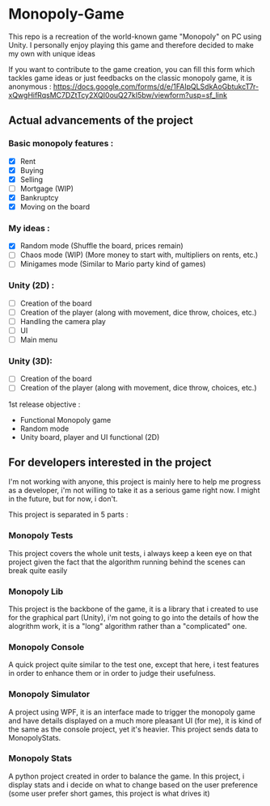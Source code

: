 # Monopoly-Game
 
This repo is a recreation of the world-known game "Monopoly" on PC using Unity. I personally enjoy playing this game and therefore decided to make my own with unique ideas

If you want to contribute to the game creation, you can fill this form which tackles game ideas or just feedbacks on the classic monopoly game, it is anonymous : 
https://docs.google.com/forms/d/e/1FAIpQLSdkAoGbtukcT7r-xQwgHifRqsMC7DZtTcy2XQI0ouQ27kI5bw/viewform?usp=sf_link

## Actual advancements of the project

### Basic monopoly features :
- [x] Rent
- [x] Buying
- [x] Selling
- [ ] Mortgage (WIP)
- [x] Bankruptcy
- [x] Moving on the board

### My ideas :
- [x] Random mode (Shuffle the board, prices remain)
- [ ] Chaos mode (WIP) (More money to start with, multipliers on rents, etc.)
- [ ] Minigames mode (Similar to Mario party kind of games)

### Unity (2D) :
- [ ] Creation of the board
- [ ] Creation of the player (along with movement, dice throw, choices, etc.)
- [ ] Handling the camera play
- [ ] UI
- [ ] Main menu

### Unity (3D):
- [ ] Creation of the board
- [ ] Creation of the player (along with movement, dice throw, choices, etc.)

1st release objective :
- Functional Monopoly game
- Random mode
- Unity board, player and UI functional (2D)

## For developers interested in the project

I'm not working with anyone, this project is mainly here to help me progress as a developer, i'm not willing to take it as a serious game right now. I might in the future, but for now, i don't.

This project is separated in 5 parts :

### Monopoly Tests
This project covers the whole unit tests, i always keep a keen eye on that project given the fact that the algorithm running behind the scenes can break quite easily

### Monopoly Lib
This project is the backbone of the game, it is a library that i created to use for the graphical part (Unity), i'm not going to go into the details of how the alogrithm work, it is a "long" algorithm rather than a "complicated" one.

### Monopoly Console
A quick project quite similar to the test one, except that here, i test features in order to enhance them or in order to judge their usefulness.

### Monopoly Simulator
A project using WPF, it is an interface made to trigger the monopoly game and have details displayed on a much more pleasant UI (for me), it is kind of the same as the console project, yet it's heavier. This project sends data to MonopolyStats.

### Monopoly Stats
A python project created in order to balance the game. In this project, i display stats and i decide on what to change based on the user preference (some user prefer short games, this project is what drives it)
